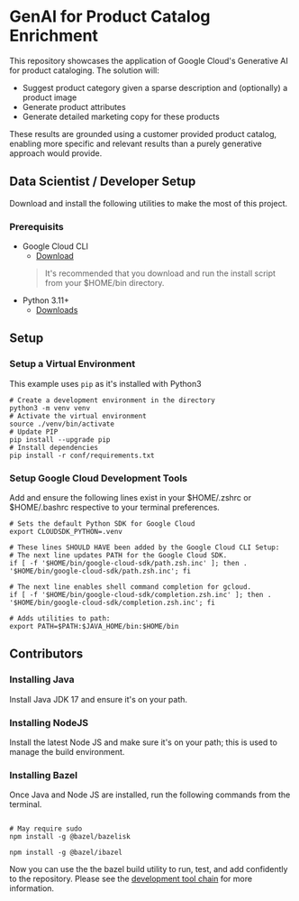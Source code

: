 # GenAI for Product Catalog Enrichment

This repository showcases the application of Google Cloud's Generative AI for product cataloging. The solution will:

- Suggest product category given a sparse description and (optionally) a product image
- Generate product attributes
- Generate detailed marketing copy for these products

These results are grounded using a customer provided product catalog, enabling more specific and relevant results than a purely generative approach would provide.

## Data Scientist / Developer Setup

Download and install the following utilities to make the most of this project.

### Prerequisits

* Google Cloud CLI
  * [Download](https://cloud.google.com/sdk/docs/install)
  > It's recommended that you download and run the install script from your $HOME/bin directory.
* Python 3.11+
  * [Downloads](https://www.python.org/downloads/)

## Setup

### Setup a Virtual Environment

This example uses `pip` as it's installed with Python3
```shell
# Create a development environment in the directory
python3 -m venv venv
# Activate the virtual environment
source ./venv/bin/activate
# Update PIP
pip install --upgrade pip
# Install dependencies
pip install -r conf/requirements.txt
```

### Setup Google Cloud Development Tools

Add and ensure the following lines exist in your $HOME/.zshrc or $HOME/.bashrc
respective to your terminal preferences.

```shell
# Sets the default Python SDK for Google Cloud
export CLOUDSDK_PYTHON=.venv

# These lines SHOULD HAVE been added by the Google Cloud CLI Setup:
# The next line updates PATH for the Google Cloud SDK.
if [ -f '$HOME/bin/google-cloud-sdk/path.zsh.inc' ]; then . '$HOME/bin/google-cloud-sdk/path.zsh.inc'; fi

# The next line enables shell command completion for gcloud.
if [ -f '$HOME/bin/google-cloud-sdk/completion.zsh.inc' ]; then . '$HOME/bin/google-cloud-sdk/completion.zsh.inc'; fi

# Adds utilities to path:
export PATH=$PATH:$JAVA_HOME/bin:$HOME/bin
```

## Contributors

### Installing Java

Install Java JDK 17 and ensure it's on your path.

### Installing NodeJS

Install the latest Node JS and make sure it's on your path; this is used to manage the build environment.

### Installing Bazel

Once Java and Node JS are installed, run the following commands from the terminal.

```shell

# May require sudo
npm install -g @bazel/bazelisk

npm install -g @bazel/ibazel

```

Now you can use the the bazel build utility to run, test, and add confidently to the repository.
Please see the [development tool chain](https://googlecloudplatform.github.io/genai-product-catalog/toolchain/) for more information.





